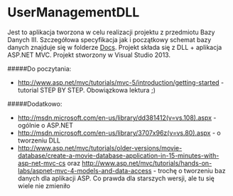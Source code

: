 UserManagementDLL
=================

Jest to aplikacja tworzona w celu realizacji projektu z przedmiotu Bazy Danych III. Szczegółowa specyfikacja jak i początkowy schemat bazy danych znajduje się w folderze [Docs](https://github.com/konkit/UserManagementDLL/tree/master/Docs).
Projekt składa się z DLL + aplikacja ASP.NET MVC.
Projekt stworzony w Visual Studio 2013.

#####Do poczytania:

- http://www.asp.net/mvc/tutorials/mvc-5/introduction/getting-started - tutorial STEP BY STEP. Obowiązkowa lektura ;)

#####Dodatkowo:

- http://msdn.microsoft.com/en-us/library/dd381412(v=vs.108).aspx - ogólnie o ASP.NET
- http://msdn.microsoft.com/en-us/library/3707x96z(v=vs.80).aspx - o tworzeniu DLL
- http://www.asp.net/mvc/tutorials/older-versions/movie-database/create-a-movie-database-application-in-15-minutes-with-asp-net-mvc-cs oraz http://www.asp.net/mvc/tutorials/hands-on-labs/aspnet-mvc-4-models-and-data-access - trochę o tworzeniu baz danych dla aplikacji ASP. Co prawda dla starszych wersji, ale tu się wiele nie zmieniło
